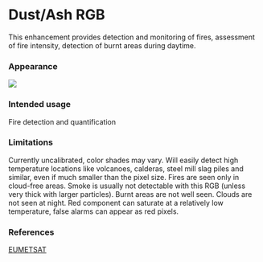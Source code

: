 # Dust/Ash RGB

This enhancement provides detection and monitoring of fires, assessment of fire intensity, detection of burnt areas during daytime.

### Appearance

![](descriptions/img/firetemp.jpg)

### Intended usage

Fire detection and quantification 

### Limitations

Currently uncalibrated, color shades may vary.
Will easily detect high temperature locations like volcanoes, calderas, steel mill slag piles and similar, even if much smaller than the pixel size.
Fires are seen only in cloud-free areas.
Smoke is usually not detectable with this RGB (unless very thick with larger particles).
Burnt areas are not well seen.
Clouds are not seen at night.
Red component can saturate at a relatively low temperature, false alarms can appear as red pixels.

### References

[EUMETSAT](https://user.eumetsat.int/resources/user-guides/fire-temperature-rgb-quick-guide)